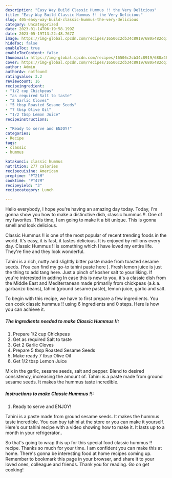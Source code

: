 ```yaml
---
description: "Easy Way Build Classic Hummus !! the Very Delicious"
title: "Easy Way Build Classic Hummus !! the Very Delicious"
slug: 405-easy-way-build-classic-hummus-the-very-delicious
category: Uncategorized
date: 2023-01-14T06:19:58.199Z
date: 2023-05-19T13:22:48.767Z
image: https://img-global.cpcdn.com/recipes/16506c2cb34c8919/680x482cq70/classic-hummus-recipe-main-photo.jpg
hideToc: false
enableToc: true
enableTocContent: false
thumbnail: https://img-global.cpcdn.com/recipes/16506c2cb34c8919/680x482cq70/classic-hummus-recipe-main-photo.jpg
cover: https://img-global.cpcdn.com/recipes/16506c2cb34c8919/680x482cq70/classic-hummus-recipe-main-photo.jpg
author: Admin
authorAv: notfound
ratingvalue: 3.2
reviewcount: 16
recipeingredient:
- "1/2 cup Chickpeas"
- "as required Salt to taste"
- "2 Garlic Cloves"
- "5 tbsp Roasted Sesame Seeds"
- "7 tbsp Olive Oil"
- "1/2 tbsp Lemon Juice"
recipeinstructions:

- "Ready to serve and ENJOY!"
categories:
- Recipe
tags:
- classic
- hummus

katakunci: classic hummus 
nutrition: 277 calories
recipecuisine: American
preptime: "PT21M"
cooktime: "PT47M"
recipeyield: "3"
recipecategory: Lunch

---
```



Hello everybody, I hope you're having an amazing day today. Today, I'm gonna show you how to make a distinctive dish, classic hummus !!. One of my favorites. This time, I am going to make it a bit unique. This is gonna smell and look delicious.

Classic Hummus !! is one of the most popular of recent trending foods in the world. It's easy, it is fast, it tastes delicious. It is enjoyed by millions every day. Classic Hummus !! is something which I have loved my entire life. They're fine and they look wonderful.

Tahini is a rich, nutty and slightly bitter paste made from toasted sesame seeds. (You can find my go-to tahini paste here ). Fresh lemon juice is just the thing to add tang here. Just a pinch of kosher salt to your liking. If you&#39;re interested in adding In case this is new to you, it&#39;s a classic dish from the Middle East and Mediterranean made primarily from chickpeas (a.k.a. garbanzo beans), tahini (ground sesame paste), lemon juice, garlic and salt.


To begin with this recipe, we have to first prepare a few ingredients. You can cook classic hummus !! using 6 ingredients and 0 steps. Here is how you can achieve it.

<!--inarticleads1-->

##### The ingredients needed to make Classic Hummus !!:

1. Prepare 1/2 cup Chickpeas
1. Get as required Salt to taste
1. Get 2 Garlic Cloves
1. Prepare 5 tbsp Roasted Sesame Seeds
1. Make ready 7 tbsp Olive Oil
1. Get 1/2 tbsp Lemon Juice


Mix in the garlic, sesame seeds, salt and pepper. Blend to desired consistency, increasing the amount of. Tahini is a paste made from ground sesame seeds. It makes the hummus taste incredible. 

<!--inarticleads2-->

##### Instructions to make Classic Hummus !!:


1. Ready to serve and ENJOY!

Tahini is a paste made from ground sesame seeds. It makes the hummus taste incredible. You can buy tahini at the store or you can make it yourself. Here&#39;s our tahini recipe with a video showing how to make it. It lasts up to a month in your refrigerator.. 

So that's going to wrap this up for this special food classic hummus !! recipe. Thanks so much for your time. I am confident you can make this at home. There's gonna be interesting food at home recipes coming up. Remember to bookmark this page in your browser, and share it to your loved ones, colleague and friends. Thank you for reading. Go on get cooking!
